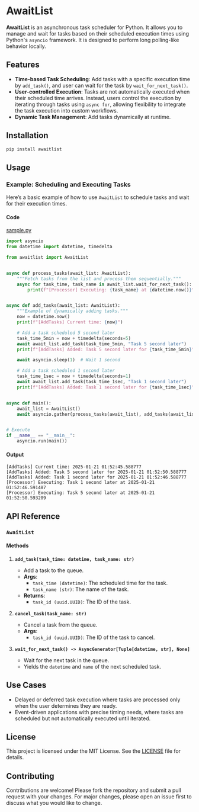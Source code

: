 # AwaitList

**AwaitList** is an asynchronous task scheduler for Python. It allows you to manage and wait for tasks based on their scheduled execution times using Python's `asyncio` framework. It is designed to perform long polling-like behavior locally.

## Features

- **Time-based Task Scheduling**: Add tasks with a specific execution time by `add_task()`, and user can wait for the task by `wait_for_next_task()`.
- **User-controlled Execution**: Tasks are not automatically executed when their scheduled time arrives. Instead, users control the execution by iterating through tasks using `async for`, allowing flexibility to integrate the task execution into custom workflows.
- **Dynamic Task Management**: Add tasks dynamically at runtime.

## Installation

```bash
pip install awaitlist
```

## Usage

### Example: Scheduling and Executing Tasks

Here’s a basic example of how to use `AwaitList` to schedule tasks and wait for their execution times.

#### Code
[sample.py](sample.py)
```python
import asyncio
from datetime import datetime, timedelta

from awaitlist import AwaitList


async def process_tasks(await_list: AwaitList):
    """Fetch tasks from the list and process them sequentially."""
    async for task_time, task_name in await_list.wait_for_next_task():
        print(f"[Processor] Executing: {task_name} at {datetime.now()}")


async def add_tasks(await_list: AwaitList):
    """Example of dynamically adding tasks."""
    now = datetime.now()
    print(f"[AddTasks] Current time: {now}")

    # Add a task scheduled 5 second later
    task_time_5min = now + timedelta(seconds=5)
    await await_list.add_task(task_time_5min, "Task 5 second later")
    print(f"[AddTasks] Added: Task 5 second later for {task_time_5min}")

    await asyncio.sleep(1)  # Wait 1 second

    # Add a task scheduled 1 second later
    task_time_1sec = now + timedelta(seconds=1)
    await await_list.add_task(task_time_1sec, "Task 1 second later")
    print(f"[AddTasks] Added: Task 1 second later for {task_time_1sec}")


async def main():
    await_list = AwaitList()
    await asyncio.gather(process_tasks(await_list), add_tasks(await_list))


# Execute
if __name__ == "__main__":
    asyncio.run(main())
```

#### Output

```
[AddTasks] Current time: 2025-01-21 01:52:45.588777
[AddTasks] Added: Task 5 second later for 2025-01-21 01:52:50.588777
[AddTasks] Added: Task 1 second later for 2025-01-21 01:52:46.588777
[Processor] Executing: Task 1 second later at 2025-01-21 01:52:46.591487
[Processor] Executing: Task 5 second later at 2025-01-21 01:52:50.593209
```

## API Reference

### `AwaitList`

#### Methods

1. **`add_task(task_time: datetime, task_name: str)`**
   - Add a task to the queue.
   - **Args**:
     - `task_time (datetime)`: The scheduled time for the task.
     - `task_name (str)`: The name of the task.
   - **Returns**:
     - `task_id (uuid.UUID)`: The ID of the task.

2. **`cancel_task(task_name: str)`**
   - Cancel a task from the queue.
   - **Args**:
     - `task_id (uuid.UUID)`: The ID of the task to cancel.

3. **`wait_for_next_task() -> AsyncGenerator[Tuple[datetime, str], None]`**
   - Wait for the next task in the queue.
   - Yields the `datetime` and `name` of the next scheduled task.

## Use Cases

- Delayed or deferred task execution where tasks are processed only when the user determines they are ready.
- Event-driven applications with precise timing needs, where tasks are scheduled but not automatically executed until iterated.

## License

This project is licensed under the MIT License. See the [LICENSE](LICENSE) file for details.

## Contributing

Contributions are welcome! Please fork the repository and submit a pull request with your changes. For major changes, please open an issue first to discuss what you would like to change.

